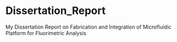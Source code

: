 # Dissertation_Report
My Dissertation Report on Fabrication and Integration of Microfluidic Platform for Fluorimetric Analysis
